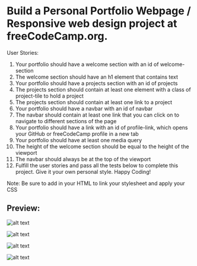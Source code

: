 <h1>Build a Personal Portfolio Webpage / Responsive web design project at freeCodeCamp.org.</h1>

User Stories:

1. Your portfolio should have a welcome section with an id of welcome-section
2. The welcome section should have an h1 element that contains text
3. Your portfolio should have a projects section with an id of projects
4. The projects section should contain at least one element with a class of project-tile to hold a project
5. The projects section should contain at least one link to a project
6. Your portfolio should have a navbar with an id of navbar
7. The navbar should contain at least one link that you can click on to navigate to different sections of the page
8. Your portfolio should have a link with an id of profile-link, which opens your GitHub or freeCodeCamp profile in a new tab
9. Your portfolio should have at least one media query
10. The height of the welcome section should be equal to the height of the viewport
11. The navbar should always be at the top of the viewport
12. Fulfill the user stories and pass all the tests below to complete this project. Give it your own personal style. Happy Coding!

Note: Be sure to add <link rel="stylesheet" href="styles.css"> in your HTML to link your stylesheet and apply your CSS

<h2> Preview: </h2>

![alt text](https://github.com/bbbuhtig/build-a-personal-portfolio-webpage/blob/main/preview1.png?raw=true)

![alt text](https://github.com/bbbuhtig/build-a-personal-portfolio-webpage/blob/main/preview2.png?raw=true)

![alt text](https://github.com/bbbuhtig/build-a-personal-portfolio-webpage/blob/main/preview3.png?raw=true)

![alt text](https://github.com/bbbuhtig/build-a-personal-portfolio-webpage/blob/main/preview4.png?raw=true)

